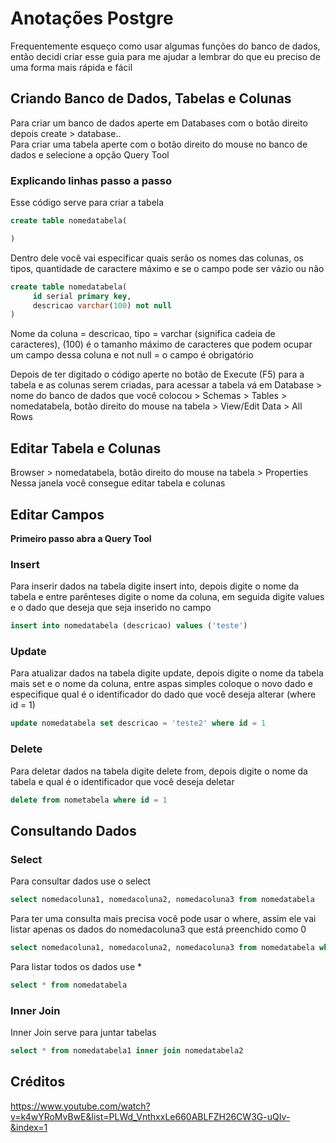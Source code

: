 # Anotações Postgre
Frequentemente esqueço como usar algumas funções do banco de dados, então decidi criar esse guia para me ajudar a lembrar do que eu preciso de uma forma mais rápida e fácil 
## Criando Banco de Dados, Tabelas e Colunas
Para criar um banco de dados aperte em Databases com o botão direito depois create > database..<br>
Para criar uma tabela aperte com o botão direito do mouse no banco de dados e selecione a opção Query Tool
### Explicando linhas passo a passo
Esse código serve para criar a tabela
~~~sql
create table nomedatabela(

)
~~~
Dentro dele você vai especificar quais serão os nomes das colunas, os tipos, quantidade de caractere máximo e se o campo pode ser vázio ou não  
~~~sql
create table nomedatabela(
     id serial primary key,
     descricao varchar(100) not null
)
~~~
Nome da coluna = descricao, tipo = varchar (significa cadeia de caracteres), (100) é o tamanho máximo de caracteres que podem ocupar um campo dessa coluna e not null = o campo é obrigatório

Depois de ter digitado o código aperte no botão de Execute (F5) para a tabela e as colunas serem criadas, para acessar a tabela vá em Database > nome do banco de dados que você colocou > Schemas > Tables > nomedatabela, botão direito do mouse na tabela > View/Edit Data > All Rows 

## Editar Tabela e Colunas
Browser > nomedatabela, botão direito do mouse na tabela > Properties<br>
Nessa janela você consegue editar tabela e colunas
## Editar Campos
**Primeiro passo abra a Query Tool**
### Insert
Para inserir dados na tabela digite insert into, depois digite o nome da tabela e entre parênteses digite o nome da coluna, em seguida digite values e o dado que deseja que seja inserido no campo
~~~sql
insert into nomedatabela (descricao) values ('teste')
~~~
### Update
Para atualizar dados na tabela digite update, depois digite o nome da tabela mais set e o nome da coluna, entre aspas simples coloque o novo dado e especifique qual é o identificador do dado que você deseja alterar (where id = 1)  
~~~sql
update nomedatabela set descricao = 'teste2' where id = 1
~~~
### Delete
Para deletar dados na tabela digite delete from, depois digite o nome da tabela e qual é o identificador que você deseja deletar
~~~sql
delete from nometabela where id = 1
~~~
## Consultando Dados
### Select
Para consultar dados use o select
~~~sql
select nomedacoluna1, nomedacoluna2, nomedacoluna3 from nomedatabela
~~~
Para ter uma consulta mais precisa você pode usar o where, assim ele vai listar apenas os dados do nomedacoluna3 que está preenchido como 0
~~~sql
select nomedacoluna1, nomedacoluna2, nomedacoluna3 from nomedatabela where nomedacoluna3 = 0
~~~
Para listar todos os dados use *
~~~sql
select * from nomedatabela
~~~
### Inner Join
Inner Join serve para juntar tabelas
~~~sql
select * from nomedatabela1 inner join nomedatabela2
~~~
## Créditos
https://www.youtube.com/watch?v=k4wYRoMvBwE&list=PLWd_VnthxxLe660ABLFZH26CW3G-uQIv-&index=1
